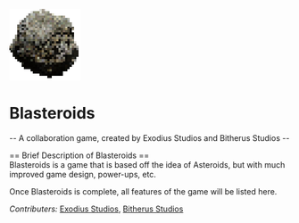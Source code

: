 ![alt text](https://github.com/macjuul/blasteroids/raw/master/src/main/resources/net/exodiusmc/blasteroids/img/icons/icon_128.png "Blasteroids")

# Blasteroids
 -- A collaboration game, created by Exodius Studios and Bitherus Studios --

== Brief Description of Blasteroids == <br/>
Blasteroids is a game that is based off the idea of Asteroids, but with much improved game design, power-ups, etc.

Once Blasteroids is complete, all features of the game will be listed here.

_Contributers:_
[Exodius Studios][Exodius], 
[Bitherus Studios][Bitherus]

[Exodius]: http://exodiusmc.net/
[Bitherus]: http://bitherus.esy.es/studios